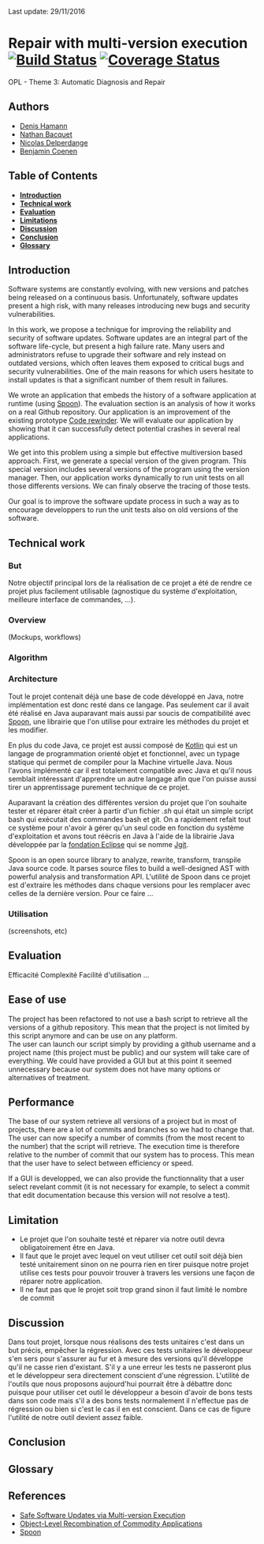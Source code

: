 Last update: 29/11/2016
# Repair with multi-version execution [![Build Status](https://travis-ci.org/Oupsla/OPL-RepairMultiVersion.svg?branch=master)](https://travis-ci.org/Oupsla/OPL-RepairMultiVersion) [![Coverage Status](https://coveralls.io/repos/github/Oupsla/OPL-RepairMultiVersion/badge.svg?branch=master)](https://coveralls.io/github/Oupsla/OPL-RepairMultiVersion?branch=master)
OPL - Theme 3: Automatic Diagnosis and Repair
## Authors
- [Denis Hamann](https://github.com/denishamann)
- [Nathan Bacquet](https://github.com/Apolloch)
- [Nicolas Delperdange](https://github.com/Oupsla)
- [Benjamin Coenen](https://github.com/bnjjj)

## Table of Contents
- **[Introduction](#introduction)**   
- **[Technical work](#technical-work)**   
- **[Evaluation](#evaluation)**
- **[Limitations](#limitation)**  
- **[Discussion](#discussion)**
- **[Conclusion](#conclusion)**
- **[Glossary](#glossary)**

## Introduction

Software systems are constantly evolving, with new versions and patches being released on a continuous basis. Unfortunately, software updates present a high risk, with many releases introducing new bugs and security vulnerabilities.

In this work, we propose a technique for improving the reliability and security of software updates. Software updates are an integral part of the software life-cycle, but present a high failure rate. Many users and administrators refuse to upgrade their software and rely instead on outdated versions, which often leaves them exposed to critical bugs and security vulnerabilities. One of the main reasons for which users hesitate to install updates is that a significant number of them result in failures.

We wrote an application that embeds the history of a software application at runtime (using [Spoon](https://github.com/INRIA/spoon)). The evaluation section is an analysis of how it works on a real Github repository.
Our application is an improvement of the existing prototype [Code rewinder](https://github.com/dufaux/IDL-1). We will evaluate our application by showing that it can successfully detect potential crashes in several real applications.

We get into this problem using a simple but effective multiversion based approach. First, we generate a special version of the given program. This special version includes several versions of the program using the version manager. Then, our application works dynamically to run unit tests on all those differents versions. We can finaly observe the tracing of those tests.

Our goal is to improve the software update process in such a way as to encourage developpers to run the unit tests also on old versions of the software.

## Technical work
### But
Notre objectif principal lors de la réalisation de ce projet a été de rendre ce projet plus facilement utilisable (agnostique du système d'exploitation, meilleure interface de commandes, ...).

### Overview
(Mockups, workflows)

### Algorithm

### Architecture
Tout le projet contenait déjà une base de code développé en Java, notre implémentation est donc resté dans ce langage. Pas seulement car il avait été réalisé en Java auparavant mais aussi par soucis de compatibilité avec [Spoon](http://spoon.gforge.inria.fr/ "spoon"), une librairie que l'on utilise pour extraire les méthodes du projet et les modifier.

En plus du code Java, ce projet est aussi composé de [Kotlin](https://kotlinlang.org/) qui est un langage de programmation orienté objet et fonctionnel, avec un typage statique qui permet de compiler pour la Machine virtuelle Java. Nous l'avons implémenté car il est totalement compatible avec Java et qu'il nous semblait intéressant d'apprendre un autre langage afin que l'on puisse aussi tirer un apprentissage purement technique de ce projet.

Auparavant la création des différentes version du projet que l'on souhaite tester et réparer était créer à partir d'un fichier *.sh* qui était un simple script bash qui exécutait des commandes bash et git. On a rapidement refait tout ce système pour n'avoir à gérer qu'un seul code en fonction du système d'exploitation et avons tout réécris en Java à l'aide de la librairie Java développée par la [fondation Eclipse](https://eclipse.org "Eclipse") qui se nomme [Jgit](https://eclipse.org/jgit "Jgit").

Spoon is an open source library to analyze, rewrite, transform, transpile Java source code. It parses source files to build a well-designed AST with powerful analysis and transformation API. L'utilité de Spoon dans ce projet est d'extraire les méthodes dans chaque versions pour les remplacer avec celles de la dernière version. Pour ce faire ...

### Utilisation
(screenshots, etc)

## Evaluation
Efficacité
Complexité
Facilité d'utilisation
...

## Ease of use
The project has been refactored to not use a bash script to retrieve all the versions of a github repository. This mean that the project is not limited by this script anymore and can be use on any platform.  
The user can launch our script simply by providing a github username and a project name (this project must be public) and our system will take care of everything.
We could have provided a GUI but at this point it seemed unnecessary because our system does not have many options or alternatives of treatment.


## Performance
The base of our system retrieve all versions of a project but in most of projects, there are a lot of commits and branches so we had to change that.
The user can now specify a number of commits (from the most recent to the number) that the script will retrieve. The execution time is therefore relative to the number of commit that our system has to process. This mean that the user have to select between efficiency or speed.

If a GUI is developped, we can also provide the functionnality that a user select revelant commit (it is not necessary for example, to select a commit that edit documentation because this version will not resolve a test).

## Limitation

 - Le projet que l'on souhaite testé et réparer via notre outil devra obligatoirement être en Java.
 - Il faut que le projet avec lequel on veut utiliser cet outil soit déjà bien testé unitairement sinon on ne pourra rien en tirer puisque notre projet utilise ces tests pour pouvoir trouver à travers les versions une façon de réparer notre application.
 - Il ne faut pas que le projet soit trop grand sinon il faut limité le nombre de commit

## Discussion
Dans tout projet, lorsque nous réalisons des tests unitaires c'est dans un but précis, empêcher la régression. Avec ces tests unitaires le développeur s'en sers pour s'assurer au fur et à mesure des versions qu'il développe qu'il ne casse rien d'existant. S'il y a une erreur les tests ne passeront plus et le développeur sera directement conscient d'une régression. L'utilité de l'outils que nous proposons aujourd'hui pourrait être à débattre donc puisque pour utiliser cet outil le développeur a besoin d'avoir de bons tests dans son code mais s'il a des bons tests normalement il n'effectue pas de régression ou bien si c'est le cas il en est conscient. Dans ce cas de figure l'utilité de notre outil devient assez faible.

## Conclusion
## Glossary
## References

 - [Safe Software Updates via Multi-version Execution](http://srg.doc.ic.ac.uk/files/papers/mx-icse-13.pdf)
 - [Object-Level Recombination of Commodity Applications](http://people.scs.carleton.ca/~soma/pubs/bfoster-gecco-2010.pdf)
 - [Spoon](http://spoon.gforge.inria.fr/)
